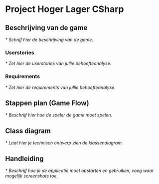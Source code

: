 ﻿# Project Hoger Lager CSharp

## Beschrijving van de game
_* Schrijf hier de beschrijving van de game._

### Userstories
_* Zet hier de userstories van jullie behoefteanalyse._

### Requirements
_* Zet hier de requirements van jullie behoefteanalyse._

## Stappen plan (Game Flow)
_* Beschrijf hier hoe de speler de game moet spelen._

## Class diagram
_* Laat hier je technisch ontwerp zien de klassendiagram._

## Handleiding
_* Beschrijf hoe je de applicatie moet opstarten en gebruiken, voeg waar mogelijk screenshots toe._
